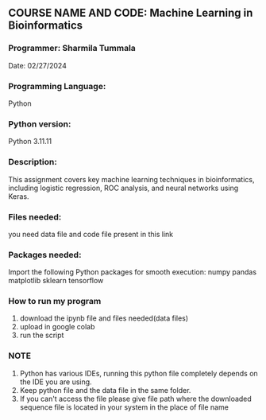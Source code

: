## **COURSE NAME AND CODE:** Machine Learning in Bioinformatics

### **Programmer:** Sharmila Tummala

Date: 02/27/2024

### **Programming Language:** 
Python

### **Python version:** 
Python 3.11.11

### **Description:** 
This assignment covers key machine learning techniques in bioinformatics, including logistic regression, ROC analysis, and neural networks using Keras.
### Files needed:
you need data file and code file present in this link


### Packages needed: 
Import the following Python packages for smooth execution:
numpy
pandas
matplotlib
sklearn
tensorflow

### How to run my program
1. download the ipynb file and files needed(data files)
2. upload in google colab
3. run the script


### NOTE
1. Python has various IDEs, running this python file completely depends on the IDE you are using.
2. Keep python file and the data file in the same folder.
3. If you can't access the file please give file path where the downloaded sequence file is located in your system in the place of file name



